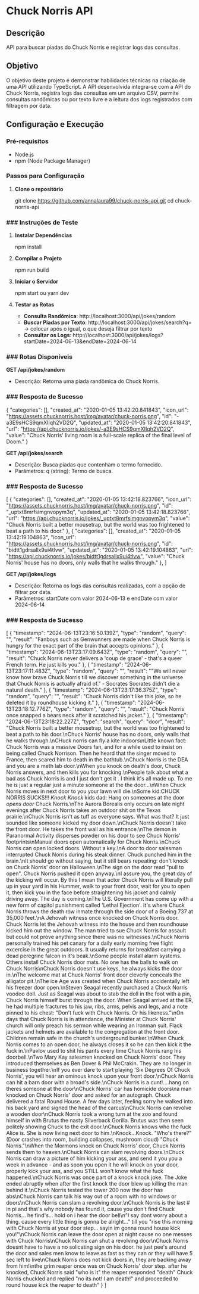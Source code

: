 # Chuck Norris API

## Descrição

API para buscar piadas do Chuck Norris e registrar logs das consultas.

## Objetivo

O objetivo deste projeto é demonstrar habilidades técnicas na criação de uma API utilizando TypeScript. A API desenvolvida integra-se com a API do Chuck Norris, registra logs das consultas em um arquivo CSV, permite consultas randômicas ou por texto livre e a leitura dos logs registrados com filtragem por data.

## Configuração e Execução

### Pré-requisitos

- Node.js
- npm (Node Package Manager)

### Passos para Configuração

1. **Clone o repositório**

   git clone https://github.com/annalaura99/chuck-norris-api.git
   cd chuck-norris-api

### ### Instruções de Teste

1. **Instalar Dependências**

   npm install

2. **Compilar o Projeto**

   npm run build

3. **Iniciar o Servidor**

   npm start ou yarn dev

4. **Testar as Rotas**

   - **Consulta Randômica**:
     http://localhost:3000/api/jokes/random
   - **Buscar Piadas por Texto**:
     http://localhost:3000/api/jokes/search?q= -> colocar após o igual, o que deseja filtrar por texto
   - **Consultar os Logs**:
     http://localhost:3000/api/jokes/logs?startDate=2024-06-13&endDate=2024-06-14

### ### Rotas Disponíveis

**GET /api/jokes/random**

- Descrição: Retorna uma piada randômica do Chuck Norris.

### ### Resposta de Sucesso

{
"categories": [],
"created_at": "2020-01-05 13:42:20.841843",
"icon_url": "https://assets.chucknorris.host/img/avatar/chuck-norris.png",
"id": "-a3E9sHCS9qmXIIqh2VD2Q",
"updated_at": "2020-01-05 13:42:20.841843",
"url": "https://api.chucknorris.io/jokes/-a3E9sHCS9qmXIIqh2VD2Q",
"value": "Chuck Norris' living room is a full-scale replica of the final level of Doom."
}

**GET /api/jokes/search**

- Descrição: Busca piadas que contenham o termo fornecido.
- Parâmetros:
  q (string): Termo de busca.

### ### Resposta de Sucesso

[
{
"categories": [],
"created_at": "2020-01-05 13:42:18.823766",
"icon_url": "https://assets.chucknorris.host/img/avatar/chuck-norris.png",
"id": "\_uptxt8mrfsimgnvopym3q",
"updated_at": "2020-01-05 13:42:18.823766",
"url": "https://api.chucknorris.io/jokes/_uptxt8mrfsimgnvopym3q",
"value": "Chuck Norris built a better mousetrap, but the world was too frightened to beat a path to his door."
},
{
"categories": [],
"created_at": "2020-01-05 13:42:19.104863",
"icon_url": "https://assets.chucknorris.host/img/avatar/chuck-norris.png",
"id": "bidtt1gdrsallx9ui4tlvw",
"updated_at": "2020-01-05 13:42:19.104863",
"url": "https://api.chucknorris.io/jokes/bidtt1gdrsallx9ui4tlvw",
"value": "Chuck Norris' house has no doors, only walls that he walks through."
},
]

**GET /api/jokes/logs**

- Descrição: Retorna os logs das consultas realizadas, com a opção de filtrar por data.
- Parâmetros: startDate com valor 2024-06-13 e endDate com valor 2024-06-14

### ### Resposta de Sucesso

[
{
"timestamp": "2024-06-13T23:16:50.139Z",
"type": "random",
"query": "",
"result": "Fanboys such as Genwunners are made when Chuck Norris is hungry for the exact part of the brain that accepts opinions."
},
{
"timestamp": "2024-06-13T23:17:09.643Z",
"type": "random",
"query": "",
"result": "Chuck Norris never delivers a 'coup de grace' - that's a queer French term. He just kills you."
},
{
"timestamp": "2024-06-13T23:17:11.483Z",
"type": "random",
"query": "",
"result": "\"We will never know how brave Chuck Norris till we discover something in the universe that Chuck Norris is actually afraid of.\" - Socrates Socrates didn't die a natural death."
},
{
"timestamp": "2024-06-13T23:17:36.375Z",
"type": "random",
"query": "",
"result": "Chuck Norris didn't like this joke, so he deleted it by roundhouse kicking it."
},
{
"timestamp": "2024-06-13T23:18:12.776Z",
"type": "random",
"query": "",
"result": "Chuck Norris once snapped a bears neck after it scratched his jacket."
},
{
"timestamp": "2024-06-13T23:18:22.227Z",
"type": "search",
"query": "door",
"result": "Chuck Norris built a better mousetrap, but the world was too frightened to beat a path to his door.\nChuck Norris' house has no doors, only walls that he walks through.\nCHuck norris can fly a kite indoors\nLittle known fact: Chuck Norris was a massive Doors fan, and for a while used to insist on being called Chuck Norrison. Then he heard that the singer moved to France, then scared him to death in the bathtub.\nChuck Norris is the DEA and you are a meth lab door.\nWhen you knock on death's door, Chuck Norris answers, and then kills you for knocking.\nPeople talk about what a bad ass Chuck Norris is and I just don't get it . I think it's all made up. To me he is just a regular just a minute someone at the the door...\nWhen Chuck Norris moves in next door to you your lawn will die.\nSome kid:CHUCK NORRIS SUCKS!!! *Knock Knock* kids dad: Hang on someones at the door *opens door* Chuck Norris.\nThe Aurora Borealis only occurs on late night evenings after Chuck Norris takes an outdoor shit on the Texas prairie.\nChuck Norris isn't as tuff as everyone says. What was that? It just sounded like someone kicked my door down.\nChuck Norris doesn't take the front door. He takes the front wall as his entrance.\nThe demon in Paranormal Activity disperses powder on his door to see Chuck Norris' footprints\nManual doors open automatically for Chuck Norris.\nChuck Norris can open locked doors. Without a key.\nA door to door salesman interrupted Chuck Norris during his steak dinner. Chuck punched him in the brain.\nIt should go without saying, but it still bears repeating: don't knock on Chuck Norris' door on Halloween.\nThe sign on the door read \"pull to open\". Chuck Norris pushed it open anyway.\nI assure you, the great day of the kicking will occur. By this I mean that actor Chuck Norris will literally pull up in your yard in his Hummer, walk to your front door, wait for you to open it, then kick you in the face before straightening his jacket and calmly driving away. The day is coming.\nThe U.S. Government has come up with a new form of capitol punishment called 'Lethal Ejection'. It's where Chuck Norris throws the death row inmate through the side door of a Boeing 737 at 35,000 feet.\nA Jehovah witness once knocked on Chuck Norris door. Chuck Norris let the Jehovah witness into the house and then roundhouse kicked him out the window. The man tried to sue Chuck Norris for assault but could not prove anything since there was no witnesses.\nChuck Norris personally trained his pet canary for a daily early morning free flight excercise in the great outdoors. It usually returns for breakfast carrying a dead peregrine falcon in it's beak.\nSome people install alarm systems. Others install Chuck Norris door mats. No one has the balls to walk on Chuck Norris\nChuck Norris doesn't use keys, he always kicks the door in.\nThe welcome mat at Chuck Norris' front door cleverly conceals the alligator pit.\nThe ice Age was created when Chuck Norris accidentally left his freezer door open.\nSteven Seagal recently purchased a Chuck Norris voodoo doll. Just as Seagal was about to stab the doll in the foot with a pin, Chuck Norris himself burst through the door. When Seagal arrived at the ER, he had multiple fractures to his jaw, ribs, arms, pelvis and legs, and a note pinned to his chest: \"Don't fuck with Chuck Norris. Or his likeness.\"\nOn days that Chuck Norris is in attendance, the Minister at Chuck Norris' church will only preach his sermon while wearing an Ironman suit. Flack jackets and helmets are available to the congregation at the front door. Children remain safe in the church's underground bunker.\nWhen Chuck Norris comes to an open door, he always closes it so he can then kick it the fuck in.\nPavlov used to shit his pants every time Chuck Norris rang his doorbell.\nTwo Mary Kay salesmen knocked on Chuck Norris' door. They introduced themselves as Ben Dover & Phil McCrakin. They are no longer in business together.\nIf you ever dare to start playing 'Six Degrees Of Chuck Norris', you will hear an ominous knock upon your front door.\nChuck Norris can hit a barn door with a broad's side.\nChuck Norris is a cunt!....hang on theres someone at the door\nChuck Norris' car has homicide doors\na man knocked on Chuck Norris' door and asked for an autograph. Chuck delivered a fatal Round House. A few days later, feeling sorry he walked into his back yard and signed the head of the carcus\nChuck Norris can revolve a wooden door\nChuck Norris took a wrong turn at the zoo and found himself in with Brutus the nasty Silverback Gorilla. Brutus was then seen politely showing Chuck to the exit door.\nChuck Norris knows who the fuck Alice is. She is now living next door to him.\nKnock...Knock. \"Who's there?\" (Door crashes into room, building collapses, mushroom cloud) \"Chuck Norris.\"\nWhen the Mormons knock on Chuck Norris' door, Chuck Norris sends them to heaven.\nChuck Norris can slam revolving doors.\nChuck Norris can draw a picture of him kicking your ass, and send it you you a week in advance - and as soon you open it he will knock on your door, properly kick your ass, and you STILL won't know what the fuck happened.\nChuck Norris was once part of a knock knock joke. The Joke ended abruptly when after the first knock the door blew up killing the man behind it.\nChuck Norris tested the tower 200 now the door has abs\nChuck Norris can talk his way out of a room with no windows or doors\nChuck Norris can slam a revolving door.\nChuck Norris is the last # in pi and that's why nobody has found it, cause you don't find Chuck Norris... he find's... hold on i hear the door bell\n\"I say dont worry about a thing. cause every little thing is gonna be alright...\" till you \"rise this morning with Chuck Norris at your door step... sayin im gonna round house kick you!\"\nChuck Norris can leave the door open at night cause no one messes with Chuck Norris\nChuck Norris can shut a revolving door\nChuck Norris doesnt have to have a no solicating sign on his door. he just pee's around the door and sales men know to leave as fast as they can or they will have 5 sec left to live\nChuck Norris does not kick doors in, they are backing away from him!\nthe grim reaper once was on Chuck Norris' door step. after he knocked, Chuck Norris said \"who is it\" the reaper responded \"death\" Chuck Norris chuckled and replied \"no its not! I am death!\" and proceeded to round house kick the reaper to death"
}
]
